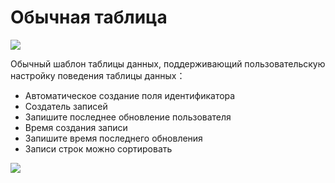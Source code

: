 # Обычная таблица

![](https://static-docs.nocobase.com/5a1663c897d5300a65909a904b073395.png)

Обычный шаблон таблицы данных, поддерживающий пользовательскую настройку поведения таблицы данных：

- Автоматическое создание поля идентификатора
- Создатель записей
- Запишите последнее обновление пользователя
- Время создания записи
- Запишите время последнего обновления
- Записи строк можно сортировать

![](https://static-docs.nocobase.com/43ffcb2de53c610e33f4dd5c440b4324.png)

